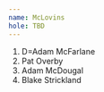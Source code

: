 ```yaml
---
name: McLovins
hole: TBD
---
```


1. D=Adam McFarlane
2. Pat Overby
3. Adam McDougal
4. Blake Strickland